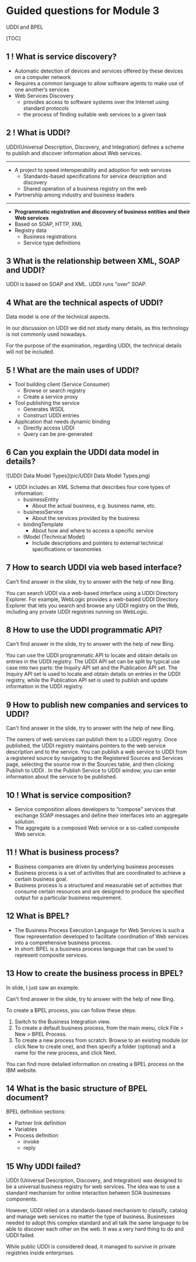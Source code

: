 # Guided questions for Module 3

UDDI and BPEL

[TOC]

## 1 ! What is service discovery?

- Automatic detection of devices and services offered by these devices on a computer network
- Requires a common language to allow software agents to make use of one another’s services
- Web Services Discovery 
  - provides access to software systems over the Internet using standard protocols
  - the process of finding suitable web services to a given task

## 2 ! What is UDDI?

UDDI(Universal Description, Discovery, and Integration) defines a scheme to publish and discover information about Web services.

---

- A project to speed interoperability and adoption for web services
  - Standards-based specifications for service description and discovery
  - Shared operation of a business registry on the web
- Partnership among industry and business leaders

---

- **Programmatic registration and discovery of business entities and their Web services**
- Based on SOAP, HTTP, XML
- Registry data
  - Business registrations
  - Service type definitions

## 3 What is the relationship between XML, SOAP and UDDI?

UDDI is based on SOAP and XML. UDDI runs "over" SOAP.

## 4 What are the technical aspects of UDDI?

Data model is one of the technical aspects.

In our discussion on UDDI we did not study many details, as this technology is not commonly used nowadays.

For the purpose of the examination, regarding UDDI, the technical details will not be included.

## 5 ! What are the main uses of UDDI?

- Tool building client (Service Consumer)
  - Browse or search registry
  - Create a service proxy
- Tool publishing the service
  - Generates WSDL
  - Construct UDDI entries
- Application that needs dynamic binding
  - Directly access UDDI
  - Query can be pre-generated

## 6 Can you explain the UDDI data model in details?

![UDDI Data Model Types](pic/UDDI Data Model Types.png)

- UDDI includes an XML Schema that describes four core types of information:
  - businessEntity
    - About the actual business, e.g. business name, etc.
  - businessService
    - About the services provided by the business
  - bindingTemplate
    - About how and where to access a specific service
  - tModel (Technical Model)
    - Include descriptions and pointers to external technical specifications or taxonomies

## 7 How to search UDDI via web based interface?

Can't find answer in the slide, try to answer with the help of new Bing.

You can search UDDI via a web-based interface using a UDDI Directory Explorer. For example, WebLogic provides a web-based UDDI Directory Explorer that lets you search and browse any UDDI registry on the Web, including any private UDDI registries running on WebLogic.

## 8 How to use the UDDI programmatic API?

Can't find answer in the slide, try to answer with the help of new Bing.

You can use the UDDI programmatic API to locate and obtain details on entries in the UDDI registry. The UDDI API set can be split by typical use case into two parts: the Inquiry API set and the Publication API set. The Inquiry API set is used to locate and obtain details on entries in the UDDI registry, while the Publication API set is used to publish and update information in the UDDI registry.

## 9 How to publish new companies and services to UDDI?

Can't find answer in the slide, try to answer with the help of new Bing.

The owners of web services can publish them to a UDDI registry. Once published, the UDDI registry maintains pointers to the web service description and to the service. You can publish a web service to UDDI from a registered source by navigating to the Registered Sources and Services page, selecting the source row in the Sources table, and then clicking Publish to UDDI . In the Publish Service to UDDI window, you can enter information about the service to be published.

## 10 ! What is service composition?

- Service composition allows developers to “compose” services that exchange SOAP messages and define their interfaces into an aggregate solution. 
- The aggregate is a composed Web service or a so-called composite Web service.

## 11 ! What is business process?

- Business companies are driven by underlying business processes
- Business process is a set of activities that are coordinated to achieve a certain business goal.
- Business process is a structured and measurable set of activities that consume certain resources and are designed to produce the specified output for a particular business requirement.

## 12 What is BPEL?

- The Business Process Execution Language for Web Services is such a flow representation developed to facilitate coordination of Web services into a comprehensive business process.
- In short: BPEL is a business process language that can be used to represent composite services. 

## 13 How to create the business process in BPEL?

In slide, I just saw an example.

Can't find answer in the slide, try to answer with the help of new Bing.

To create a BPEL process, you can follow these steps:
1. Switch to the Business Integration view.
2. To create a default business process, from the main menu, click File > New > BPEL Process.
3. To create a new process from scratch: Browse to an existing module (or click New to create one), and then specify a folder (optional) and a name for the new process, and click Next.

You can find more detailed information on creating a BPEL process on the IBM website.

## 14 What is the basic structure of BPEL document?

BPEL definition sections:

- Partner link definition
- Variables
- Process definition
  - invoke
  - reply

## 15 Why UDDI failed?

UDDI (Universal Description, Discovery, and Integration) was designed to be a universal business registry for web services. The idea was to use a standard mechanism for online interaction between SOA businesses components.

However, UDDI relied on a standards-based mechanism to classify, catalog and manage web services no matter the type of business. Businesses needed to adopt this complex standard and all talk the same language to be able to discover each other on the web. It was a very hard thing to do and UDDI failed.

While public UDDI is considered dead, it managed to survive in private registries inside enterprises.
